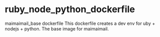 # ruby_node_python_dockerfile
maimaimail_base dockerfile
This dockerfile creates a dev env for uby + nodejs + python. The base image for maimaimail.
